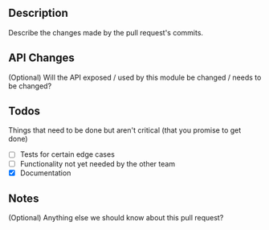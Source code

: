 ## Description
Describe the changes made by the pull request's commits.

## API Changes
(Optional) Will the API exposed / used by this module be changed / needs to be changed?

## Todos
Things that need to be done but aren't critical (that you promise to get done)
- [ ] Tests for certain edge cases
- [ ] Functionality not yet needed by the other team
- [x] Documentation

## Notes
(Optional) Anything else we should know about this pull request?
